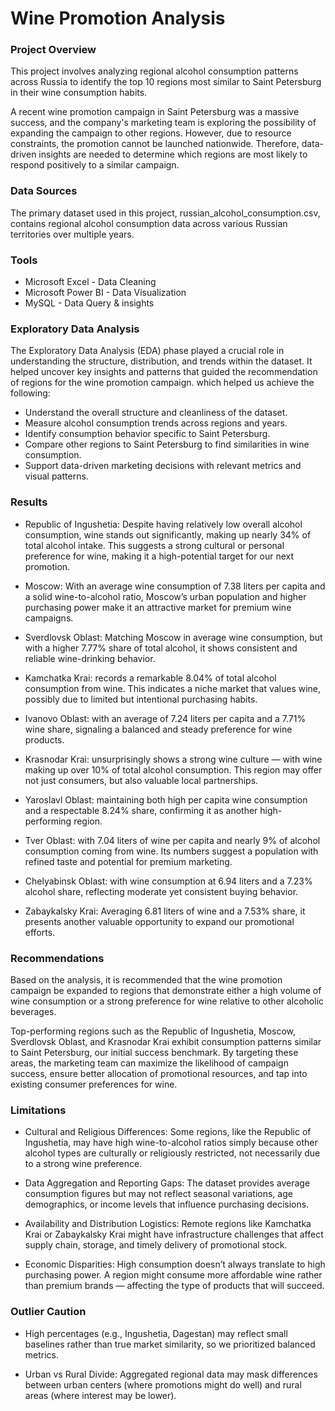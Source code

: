 # Wine Promotion Analysis

###  Project Overview
This project involves analyzing regional alcohol consumption patterns across Russia to identify the top 10 regions most similar to Saint Petersburg in their wine consumption habits.

A recent wine promotion campaign in Saint Petersburg was a massive success, and the company's marketing team is exploring the possibility of expanding the campaign to other regions. However, due to resource constraints, the promotion cannot be launched nationwide. Therefore, data-driven insights are needed to determine which regions are most likely to respond positively to a similar campaign.

### Data Sources
The primary dataset used in this project, russian_alcohol_consumption.csv, contains regional alcohol consumption data across various Russian territories over multiple years.

### Tools
- Microsoft Excel - Data Cleaning
- Microsoft Power BI - Data Visualization
- MySQL - Data Query & insights

### Exploratory Data Analysis
The Exploratory Data Analysis (EDA) phase played a crucial role in understanding the structure, distribution, and trends within the  dataset. It helped uncover key insights and patterns that guided the recommendation of regions for the wine promotion campaign. which helped us achieve the following:

- Understand the overall structure and cleanliness of the dataset.
- Measure alcohol consumption trends across regions and years.
- Identify consumption behavior specific to Saint Petersburg.
- Compare other regions to Saint Petersburg to find similarities in wine consumption.
- Support data-driven marketing decisions with relevant metrics and visual patterns.

### Results 
-  Republic of Ingushetia: Despite having relatively low overall alcohol consumption, wine stands out significantly, making up nearly 34% of total alcohol intake.
This suggests a strong cultural or personal preference for wine, making it a high-potential target for our next promotion.

- Moscow: With an average wine consumption of 7.38 liters per capita and a solid wine-to-alcohol ratio, Moscow’s urban population and higher purchasing power make it an attractive market for premium wine campaigns.

- Sverdlovsk Oblast: Matching Moscow in average wine consumption, but with a higher 7.77% share of total alcohol, it shows consistent and reliable wine-drinking behavior.

- Kamchatka Krai: records a remarkable 8.04% of total alcohol consumption from wine.
This indicates a niche market that values wine, possibly due to limited but intentional purchasing habits.

- Ivanovo Oblast: with an average of 7.24 liters per capita and a 7.71% wine share, signaling a balanced and steady preference for wine products.

- Krasnodar Krai: unsurprisingly shows a strong wine culture — with wine making up over 10% of total alcohol consumption.
This region may offer not just consumers, but also valuable local partnerships.

- Yaroslavl Oblast: maintaining both high per capita wine consumption and a respectable 8.24% share, confirming it as another high-performing region.

- Tver Oblast: with 7.04 liters of wine per capita and nearly 9% of alcohol consumption coming from wine.
Its numbers suggest a population with refined taste and potential for premium marketing.

- Chelyabinsk Oblast: with wine consumption at 6.94 liters and a 7.23% alcohol share, reflecting moderate yet consistent buying behavior.

- Zabaykalsky Krai: Averaging 6.81 liters of wine and a 7.53% share, it presents another valuable opportunity to expand our promotional efforts.

### Recommendations
Based on the analysis, it is recommended that the wine promotion campaign be expanded to regions that demonstrate either a high volume of wine consumption or a strong preference for wine relative to other alcoholic beverages.

Top-performing regions such as the Republic of Ingushetia, Moscow, Sverdlovsk Oblast, and Krasnodar Krai exhibit consumption patterns similar to Saint Petersburg, our initial success benchmark. By targeting these areas, the marketing team can maximize the likelihood of campaign success, ensure better allocation of promotional resources, and tap into existing consumer preferences for wine.

### Limitations
- Cultural and Religious Differences:
Some regions, like the Republic of Ingushetia, may have high wine-to-alcohol ratios simply because other alcohol types are culturally or religiously restricted, not necessarily due to a strong wine preference.

- Data Aggregation and Reporting Gaps:
The dataset provides average consumption figures but may not reflect seasonal variations, age demographics, or income levels that influence purchasing decisions.

- Availability and Distribution Logistics:
Remote regions like Kamchatka Krai or Zabaykalsky Krai might have infrastructure challenges that affect supply chain, storage, and timely delivery of promotional stock.

- Economic Disparities:
High consumption doesn’t always translate to high purchasing power. A region might consume more affordable wine rather than premium brands — affecting the type of products that will succeed.

### Outlier Caution 
- High percentages (e.g., Ingushetia, Dagestan) may reflect small baselines rather than true market similarity, so we prioritized balanced metrics.



- Urban vs Rural Divide:
Aggregated regional data may mask differences between urban centers (where promotions might do well) and rural areas (where interest may be lower).
